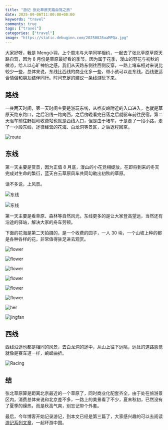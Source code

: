 ```yaml
---
title: "游记 张北草原天路自驾之旅"
date: 2025-09-06T11:00:00+08:00
keywords: "travel"
comments: true
tags: ["travel"]
categories: ["travel"]
image: "https://static.debuginn.com/20250828uaMPQa.jpg"
---
```


大家好呀，我是 Meng小羽，上个周末与大学同学相约，一起去了张北草原草原天路自驾，因为 8 月份是草原最好看的季节，因为属于花季，漫山的野花与初秋的微凉，给人以心旷神怡之感。我们从天路东侧往西侧反穿，一路上堵车相对来说比较少一些，总体来说，东线比西线的商业化多一些，带小孩可以走东线，西线更适合情侣和朋友结伴同行。时间充足的建议一条线游玩下来。

## 路线

一共两天时间，第一天时间主要是游玩东线，从桦皮岭附近的入口进入，也就是草原天路东路口，之后沿线一路向西，之后傍晚看完日落之后就驱车前往民宿。第二天驱车前往野狐岭收费站也就是西线入口，但是由于堵车，于是走了一段小路，走了一小段东线，途径经营的花海、白龙洞等景区，之后返程回京。

![route](https://static.debuginn.com/202508312WA9KH.jpg)



## 东线

第一天主要是赏景，因为正值 8 月底，漫山的小花竞相绽放，在即将到来的冬天完成对生命的繁衍，蓝天白云草原风车共同勾勒出初秋的草原。

话不多说，上风景。

![东线](https://static.debuginn.com/20250831RN4Jmt.jpg)

![东线](https://static.debuginn.com/202509029sRPze.jpg)

第一天主要是看草原、森林等自然风光，东线更多的是让大家登高望远，当然还有沿途的驿站，解决大家的舟车劳顿。

下面的花海是第二天拍摄的，是一个收费的园子，一人 30 块，一个山坡上种的都是各种各样的花，非常值得驻足进去观赏。

![flower](https://static.debuginn.com/20250902yUEWOG.jpg)

![flower](https://static.debuginn.com/20250902G7dA4g.jpg)

![flower](https://static.debuginn.com/20250902TLqVqz.jpg)

![flower](https://static.debuginn.com/20250902tEqEEe.jpg)

![flower](https://static.debuginn.com/20250902gFdYgH.jpg)

![flower](https://static.debuginn.com/20250902GbJQtR.JPG)

![her](https://static.debuginn.com/20250902xmGcag.jpg)

![jingfan](https://static.debuginn.com/20250906oSrPl1.jpg)

## 西线

西线沿途也都是相同的风景，去白龙洞的途中，从山上往下远眺，远处的道路感觉就像是赛车道一样，蜿蜒曲折。

![Racing](https://static.debuginn.com/20250902ASdtvq.jpg)

## 结

张北草原算是距离北京最近的一个草原了，同时商业化配套齐全，由于处在旅游景区内，消费总体来说和北京差不多，一路上的美景看了不少，夏末秋初，已然没有了夏季的燥热，而是秋高气爽，别忘记带个外套。

最后，今年博客开始记录游记，到本文已经是第三篇了，大家感兴趣的可以去阅读[游记系列文章](/categories/travel/)，一起环游中国。
